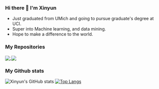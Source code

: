 ### Hi there 👋 I'm Xinyun
- Just graduated from UMich and going to pursue graduate's degree at UCI.
- Super into Machine learning, and data mining.
- Hope to make a difference to the world.

### My Repositories
<a href="https://github.com/xinyunshen/Treasure-IOS-APP">
  <img align="center" src="https://github-readme-stats.vercel.app/api/pin/?username=xinyunshen&repo=Treasure-IOS-APP&theme=omni" />
</a>
<a href="https://github.com/xinyunshen/Community-Detection-Wallstreetbets">
  <img align="center" src="https://github-readme-stats.vercel.app/api/pin/?username=xinyunshen&repo=Community-Detection-Wallstreetbets&theme=omni" />
</a>


### My Github stats
![Xinyun's GitHub stats](https://github-readme-stats.vercel.app/api?username=xinyunshen&show_icons=true&theme=dracula&count_private=true)
[![Top Langs](https://github-readme-stats.vercel.app/api/top-langs/?username=xinyunshen&layout=compact&theme=dracula)](https://github.com/anuraghazra/github-readme-stats)



<!--
**XinyunShen/XinyunSHEN** is a ✨ _special_ ✨ repository because its `README.md` (this file) appears on your GitHub profile.

Here are some ideas to get you started:

- 🔭 I’m currently working on ...
- 🌱 I’m currently learning ...
- 👯 I’m looking to collaborate on ...
- 🤔 I’m looking for help with ...
- 💬 Ask me about ...
- 📫 How to reach me: ...
- 😄 Pronouns: ...
- ⚡ Fun fact: ...
-->
